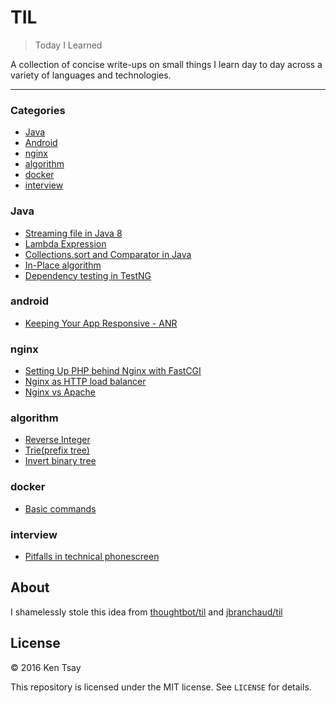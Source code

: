 # TIL
> Today I Learned

A collection of concise write-ups on small things I learn day to day across a
variety of languages and technologies.

---

### Categories

* [Java](#Java)
* [Android](#android)
* [nginx](#nginx)
* [algorithm](#algorithm)
* [docker](#docker)
* [interview](#interview)

### Java
- [Streaming file in Java 8](Java/read-file-java8.md)
- [Lambda Expression](Java/lambda-expression.md)
- [Collections.sort and Comparator in Java](Java/using-comparator-in-collections-sort.md)
- [In-Place algorithm](Java/in-place-algorithm.md)
- [Dependency testing in TestNG](testng/dependency_test.md)

### android
- [Keeping Your App Responsive - ANR](android/android-anr.md)

### nginx
- [Setting Up PHP behind Nginx with FastCGI](nginx/nginx-php-fastcgi.md)
- [Nginx as HTTP load balancer](nginx/nginx-load-balance.md)
- [Nginx vs Apache](nginx/nginx-vs-apache.md)

### algorithm
- [Reverse Integer](algorithm/leetcode-7-reverse-integer.md)
- [Trie(prefix tree)](algorithm/leetcode-208-trie.md)
- [Invert binary tree](algorithm/leetcode-226-invert-binary-tree.md)

### docker
- [Basic commands](docker/docker_fun.md)

### interview
- [Pitfalls in technical phonescreen](interview/pitfall_in_technical_phonescreen.md)

## About

I shamelessly stole this idea from [thoughtbot/til](https://github.com/thoughtbot/til) and [jbranchaud/til](https://github.com/jbranchaud/til)

## License

&copy; 2016 Ken Tsay

This repository is licensed under the MIT license. See `LICENSE` for details.
